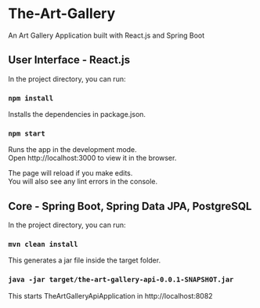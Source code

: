# The-Art-Gallery
An Art Gallery Application built with React.js and Spring Boot

## User Interface - React.js
In the project directory, you can run:

### `npm install`
Installs the dependencies in package.json.

### `npm start`
Runs the app in the development mode.<br />
Open http://localhost:3000 to view it in the browser.

The page will reload if you make edits.<br />
You will also see any lint errors in the console.<br />

## Core - Spring Boot, Spring Data JPA, PostgreSQL<br />
In the project directory, you can run:


### `mvn clean install`
This generates a jar file inside the target folder.

### `java -jar target/the-art-gallery-api-0.0.1-SNAPSHOT.jar`
This starts TheArtGalleryApiApplication in http://localhost:8082



